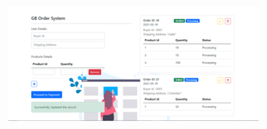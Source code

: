 ![alt text](https://github.com/YasiruRandika/PAF_Assignment_02/blob/master/PAF_Assignment_02/WebContent/Project%20Screen%20Shot.png)
